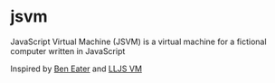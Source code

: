 # jsvm
JavaScript Virtual Machine (JSVM) is a virtual machine for a fictional computer written in JavaScript

Inspired by [Ben Eater](https://eater.net/6502) and [LLJS VM](https://github.com/LowLevelJavaScript/16-Bit-Virtual-Machine)
